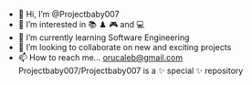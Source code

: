 - 👋 Hi, I’m @Projectbaby007
- 👀 I’m interested in 📚 ♟️ 🎮 and 💻
- 🌱 I’m currently learning Software Engineering
- 💞️ I’m looking to collaborate on new and exciting projects
- 📫 How to reach me... orucaleb@gmail.com 
Projectbaby007/Projectbaby007 is a ✨ special ✨ repository
